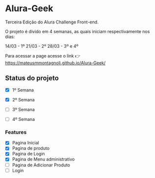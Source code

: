 # Alura-Geek
Terceira Edição do Alura Challenge Front-end.

O projeto é divido em 4 semanas, as quais iniciam respectivamente nos dias:

14/03 - 1º
21/03 - 2º
28/03 - 3º e 4º

Para acessar a page acesse o link 👉 https://mateusmmontagnoli.github.io/Alura-Geek/

## Status do projeto

- [x] 1º Semana
- [x] 2º Semana
- [ ] 3º Semana
- [ ] 4º Semana


### Features

- [x] Pagina Inicial
- [x] Pagina de produto
- [x] Pagina de Login
- [x] Pagina de Menu administrativo
- [ ] Pagina de Adicionar Produto
- [ ] Login
